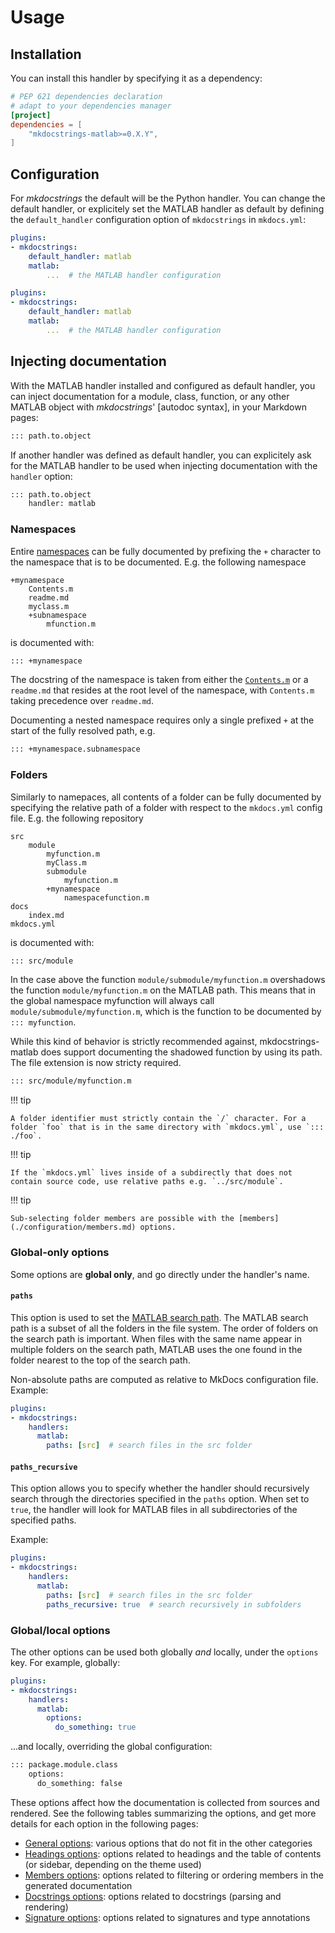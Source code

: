 # Usage

## Installation

You can install this handler by specifying it as a dependency:

```toml title="pyproject.toml"
# PEP 621 dependencies declaration
# adapt to your dependencies manager
[project]
dependencies = [
    "mkdocstrings-matlab>=0.X.Y",
]
```

## Configuration

For *mkdocstrings* the default will be the Python handler. You can change the default handler,
or explicitely set the MATLAB handler as default by defining the `default_handler`
configuration option of `mkdocstrings` in `mkdocs.yml`:

```yaml title="mkdocs.yml"
plugins:
- mkdocstrings:
    default_handler: matlab
    matlab:
        ...  # the MATLAB handler configuration
```

```yaml title="mkdocs.yml"
plugins:
- mkdocstrings:
    default_handler: matlab
    matlab:
        ...  # the MATLAB handler configuration
```

## Injecting documentation

With the MATLAB handler installed and configured as default handler, you can inject documentation for a module, class, function, or any other MATLAB object with *mkdocstrings*' [autodoc syntax], in your Markdown pages:

```md
::: path.to.object
```

If another handler was defined as default handler, you can explicitely ask for the MATLAB handler to be used when injecting documentation with the `handler` option:

```md
::: path.to.object
    handler: matlab
```
### Namespaces

Entire [namespaces](https://mathworks.com/help/matlab/matlab_oop/namespaces.html) can be fully documented by prefixing the `+` character to the namespace that is to be documented. E.g. the following namespace 

```tree
+mynamespace
    Contents.m
    readme.md
    myclass.m
    +subnamespace
        mfunction.m
```

is documented with:

```md
::: +mynamespace
```

The docstring of the namespace is taken from either the [`Contents.m`](https://mathworks.com/help/matlab/matlab_prog/create-a-help-summary-contents-m.html) or a `readme.md` that resides at the root level of the namespace, with `Contents.m` taking precedence over `readme.md`.

Documenting a nested namespace requires only a single prefixed `+` at the start of the fully resolved path, e.g. 

```md
::: +mynamespace.subnamespace
```

### Folders

Similarly to namepaces, all contents of a folder can be fully documented by specifying the relative path of a folder with respect to the `mkdocs.yml` config file. E.g. the following repository

```tree
src
    module
        myfunction.m
        myClass.m
        submodule
            myfunction.m
        +mynamespace
            namespacefunction.m
docs
    index.md
mkdocs.yml
```

is documented with:

```markdown
::: src/module
```

In the case above the function `module/submodule/myfunction.m` overshadows the function `module/myfunction.m` on the MATLAB path. This means that in the global namespace myfunction will always call `module/submodule/myfunction.m`, which is the function to be documented by `::: myfunction`. 

While this kind of behavior is strictly recommended against, mkdocstrings-matlab does support documenting the shadowed function by using its path. The file extension is now stricty required. 

```markdown
::: src/module/myfunction.m
```

!!! tip

    A folder identifier must strictly contain the `/` character. For a folder `foo` that is in the same directory with `mkdocs.yml`, use `::: ./foo`. 

!!! tip

    If the `mkdocs.yml` lives inside of a subdirectly that does not contain source code, use relative paths e.g. `../src/module`. 

!!! tip

    Sub-selecting folder members are possible with the [members](./configuration/members.md) options. 

### Global-only options

Some options are **global only**, and go directly under the handler's name.

#### `paths`

This option is used to set the [MATLAB search path](https://mathworks.com/help/matlab/matlab_env/what-is-the-matlab-search-path.html).  The MATLAB search path is a subset of all the folders in the file system. The order of folders on the search path is important.  When files with the same name appear in multiple folders on the search path,  MATLAB uses the one found in the folder nearest to the top of the search path.

Non-absolute paths are computed as relative to MkDocs configuration file. Example:

```yaml title="mkdocs.yml"
plugins:
- mkdocstrings:
    handlers:
      matlab:
        paths: [src]  # search files in the src folder
```


#### `paths_recursive`

This option allows you to specify whether the handler should recursively search through the directories specified in the `paths` option. When set to `true`, the handler will look for MATLAB files in all subdirectories of the specified paths.

Example:

```yaml title="mkdocs.yml"
plugins:
- mkdocstrings:
    handlers:
      matlab:
        paths: [src]  # search files in the src folder
        paths_recursive: true  # search recursively in subfolders
```

### Global/local options

The other options can be used both globally *and* locally, under the `options` key.
For example, globally:

```yaml title="mkdocs.yml"
plugins:
- mkdocstrings:
    handlers:
      matlab:
        options:
          do_something: true
```

...and locally, overriding the global configuration:

```md title="docs/some_page.md"
::: package.module.class
    options:
      do_something: false
```

These options affect how the documentation is collected from sources and rendered.
See the following tables summarizing the options, and get more details for each option
in the following pages:

- [General options](configuration/general.md): various options that do not fit in the other categories
- [Headings options](configuration/headings.md): options related to headings and the table of contents
    (or sidebar, depending on the theme used)
- [Members options](configuration/members.md): options related to filtering or ordering members
    in the generated documentation
- [Docstrings options](configuration/docstrings.md): options related to docstrings (parsing and rendering)
- [Signature options](configuration/signatures.md): options related to signatures and type annotations

